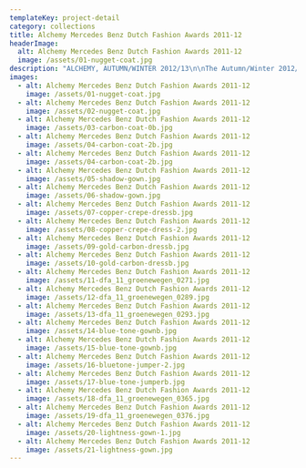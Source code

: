 ```yaml
---
templateKey: project-detail
category: collections
title: Alchemy Mercedes Benz Dutch Fashion Awards 2011-12
headerImage:
  alt: Alchemy Mercedes Benz Dutch Fashion Awards 2011-12
  image: /assets/01-nugget-coat.jpg
description: "ALCHEMY, AUTUMN/WINTER 2012/13\n\nThe Autumn/Winter 2012/13 collection is inspired by ‘alchemy’ and the mysterious transformations that colour our mind, body and spirit. Each intarsia knit garment is processed with a hot\_dye that changes color and character of used\_materials like wool, wild silk and copper. This ‘alchemical process’ which allows to integrate and\_define the shape for each design resulted in a\_fascinating balance between traditional\_craftsmanship and innovation.\n\nExtra: Mercedes-Benz Dutch Fashion Award winner —2011\n“The jury was instantly and unanimously convinced by the artistic integrity of this designer who provides the fashion industry with much needed oxygen” Mrs. Fabiana Giacomotti, the Editor-in-chief of Fashion Illustrated, and Mr. Armand Hadida, owner of L’Eclaireur and Tranoï in Paris declared about the winning designer Conny Groenewegen, on behalf of the entire jury.\n\nPhotography: Peter Stigter \n\n\nBeeldbehandeling:\nPer twee op volgorde van numbering\nBehalve 11, 12, 13 naast elkaar"
images:
  - alt: Alchemy Mercedes Benz Dutch Fashion Awards 2011-12
    image: /assets/01-nugget-coat.jpg
  - alt: Alchemy Mercedes Benz Dutch Fashion Awards 2011-12
    image: /assets/02-nugget-coat.jpg
  - alt: Alchemy Mercedes Benz Dutch Fashion Awards 2011-12
    image: /assets/03-carbon-coat-0b.jpg
  - alt: Alchemy Mercedes Benz Dutch Fashion Awards 2011-12
    image: /assets/04-carbon-coat-2b.jpg
  - alt: Alchemy Mercedes Benz Dutch Fashion Awards 2011-12
    image: /assets/04-carbon-coat-2b.jpg
  - alt: Alchemy Mercedes Benz Dutch Fashion Awards 2011-12
    image: /assets/05-shadow-gown.jpg
  - alt: Alchemy Mercedes Benz Dutch Fashion Awards 2011-12
    image: /assets/06-shadow-gown.jpg
  - alt: Alchemy Mercedes Benz Dutch Fashion Awards 2011-12
    image: /assets/07-copper-crepe-dressb.jpg
  - alt: Alchemy Mercedes Benz Dutch Fashion Awards 2011-12
    image: /assets/08-copper-crepe-dress-2.jpg
  - alt: Alchemy Mercedes Benz Dutch Fashion Awards 2011-12
    image: /assets/09-gold-carbon-dressb.jpg
  - alt: Alchemy Mercedes Benz Dutch Fashion Awards 2011-12
    image: /assets/10-gold-carbon-dressb.jpg
  - alt: Alchemy Mercedes Benz Dutch Fashion Awards 2011-12
    image: /assets/11-dfa_11_groenewegen_0271.jpg
  - alt: Alchemy Mercedes Benz Dutch Fashion Awards 2011-12
    image: /assets/12-dfa_11_groenewegen_0289.jpg
  - alt: Alchemy Mercedes Benz Dutch Fashion Awards 2011-12
    image: /assets/13-dfa_11_groenewegen_0293.jpg
  - alt: Alchemy Mercedes Benz Dutch Fashion Awards 2011-12
    image: /assets/14-blue-tone-gownb.jpg
  - alt: Alchemy Mercedes Benz Dutch Fashion Awards 2011-12
    image: /assets/15-blue-tone-gownb.jpg
  - alt: Alchemy Mercedes Benz Dutch Fashion Awards 2011-12
    image: /assets/16-bluetone-jumper-2.jpg
  - alt: Alchemy Mercedes Benz Dutch Fashion Awards 2011-12
    image: /assets/17-blue-tone-jumperb.jpg
  - alt: Alchemy Mercedes Benz Dutch Fashion Awards 2011-12
    image: /assets/18-dfa_11_groenewegen_0365.jpg
  - alt: Alchemy Mercedes Benz Dutch Fashion Awards 2011-12
    image: /assets/19-dfa_11_groenewegen_0376.jpg
  - alt: Alchemy Mercedes Benz Dutch Fashion Awards 2011-12
    image: /assets/20-lightness-gown-1.jpg
  - alt: Alchemy Mercedes Benz Dutch Fashion Awards 2011-12
    image: /assets/21-lightness-gown.jpg
---
```


